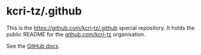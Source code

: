 # kcri-tz/.github

This is the <https://github.com/kcri-tz/.github> special repository.  It holds
the public README for the [github.com/kcri-tz](https://github.com/kcri-tz) organisation.

See the [GitHub docs](https://docs.github.com/en/organizations/collaborating-with-groups-in-organizations/customizing-your-organizations-profile).

